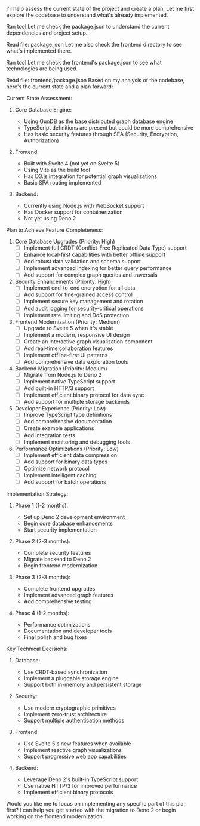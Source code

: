I'll help assess the current state of the project and create a plan. Let me first explore the codebase to understand what's already implemented.

Ran tool
Let me check the package.json to understand the current dependencies and project setup.

Read file: package.json
Let me also check the frontend directory to see what's implemented there.

Ran tool
Let me check the frontend's package.json to see what technologies are being used.

Read file: frontend/package.json
Based on my analysis of the codebase, here's the current state and a plan forward:

Current State Assessment:
1. Core Database Engine:
   - Using GunDB as the base distributed graph database engine
   - TypeScript definitions are present but could be more comprehensive
   - Has basic security features through SEA (Security, Encryption, Authorization)

2. Frontend:
   - Built with Svelte 4 (not yet on Svelte 5)
   - Using Vite as the build tool
   - Has D3.js integration for potential graph visualizations
   - Basic SPA routing implemented

3. Backend:
   - Currently using Node.js with WebSocket support
   - Has Docker support for containerization
   - Not yet using Deno 2

Plan to Achieve Feature Completeness:

1. Core Database Upgrades (Priority: High)
   - [ ] Implement full CRDT (Conflict-Free Replicated Data Type) support
   - [ ] Enhance local-first capabilities with better offline support
   - [ ] Add robust data validation and schema support
   - [ ] Implement advanced indexing for better query performance
   - [ ] Add support for complex graph queries and traversals

2. Security Enhancements (Priority: High)
   - [ ] Implement end-to-end encryption for all data
   - [ ] Add support for fine-grained access control
   - [ ] Implement secure key management and rotation
   - [ ] Add audit logging for security-critical operations
   - [ ] Implement rate limiting and DoS protection

3. Frontend Modernization (Priority: Medium)
   - [ ] Upgrade to Svelte 5 when it's stable
   - [ ] Implement a modern, responsive UI design
   - [ ] Create an interactive graph visualization component
   - [ ] Add real-time collaboration features
   - [ ] Implement offline-first UI patterns
   - [ ] Add comprehensive data exploration tools

4. Backend Migration (Priority: Medium)
   - [ ] Migrate from Node.js to Deno 2
   - [ ] Implement native TypeScript support
   - [ ] Add built-in HTTP/3 support
   - [ ] Implement efficient binary protocol for data sync
   - [ ] Add support for multiple storage backends

5. Developer Experience (Priority: Low)
   - [ ] Improve TypeScript type definitions
   - [ ] Add comprehensive documentation
   - [ ] Create example applications
   - [ ] Add integration tests
   - [ ] Implement monitoring and debugging tools

6. Performance Optimizations (Priority: Low)
   - [ ] Implement efficient data compression
   - [ ] Add support for binary data types
   - [ ] Optimize network protocol
   - [ ] Implement intelligent caching
   - [ ] Add support for batch operations

Implementation Strategy:

1. Phase 1 (1-2 months):
   - Set up Deno 2 development environment
   - Begin core database enhancements
   - Start security implementation

2. Phase 2 (2-3 months):
   - Complete security features
   - Migrate backend to Deno 2
   - Begin frontend modernization

3. Phase 3 (2-3 months):
   - Complete frontend upgrades
   - Implement advanced graph features
   - Add comprehensive testing

4. Phase 4 (1-2 months):
   - Performance optimizations
   - Documentation and developer tools
   - Final polish and bug fixes

Key Technical Decisions:

1. Database:
   - Use CRDT-based synchronization
   - Implement a pluggable storage engine
   - Support both in-memory and persistent storage

2. Security:
   - Use modern cryptographic primitives
   - Implement zero-trust architecture
   - Support multiple authentication methods

3. Frontend:
   - Use Svelte 5's new features when available
   - Implement reactive graph visualizations
   - Support progressive web app capabilities

4. Backend:
   - Leverage Deno 2's built-in TypeScript support
   - Use native HTTP/3 for improved performance
   - Implement efficient binary protocols

Would you like me to focus on implementing any specific part of this plan first? I can help you get started with the migration to Deno 2 or begin working on the frontend modernization.
